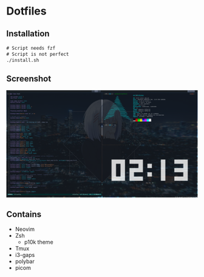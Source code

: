 # Dotfiles

## Installation
```
# Script needs fzf
# Script is not perfect
./install.sh
```

## Screenshot
![screenshot](screenshot.png)

## Contains
- Neovim
- Zsh
  - p10k theme
- Tmux
- i3-gaps
- polybar
- picom

